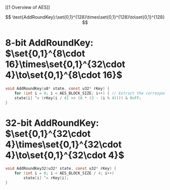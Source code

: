
[[1 Overview of AES]]

$$
\text{AddRoundKey}:\set{0,1}^{128}\times\set{0,1}^{128}\to\set{0,1}^{128}
$$


# 8-bit AddRoundKey: $\set{0,1}^{8\cdot 16}\times\set{0,1}^{32\cdot 4}\to\set{0,1}^{8\cdot 16}$

```c
void AddRoundKey(u8* state, const u32* rKey) {
	for (int i = 0; i < AES_BLOCK_SIZE; i++) { // Extract the corresponding byte from the round key word
	state[i] ^= (rKey[i / 4] >> (8 * (3 - (i % 4)))) & 0xFF;
}
```

# 32-bit AddRoundKey: $\set{0,1}^{32\cdot 4}\times\set{0,1}^{32\cdot 4}\to\set{0,1}^{32\cdot 4}$

```c
void AddRoundKey32(u32* state, const u32* rKey) {
	for (int i = 0; i < AES_BLOCK_SIZE / 4; i++)
		state[i] ^= rKey[i];
}
```


